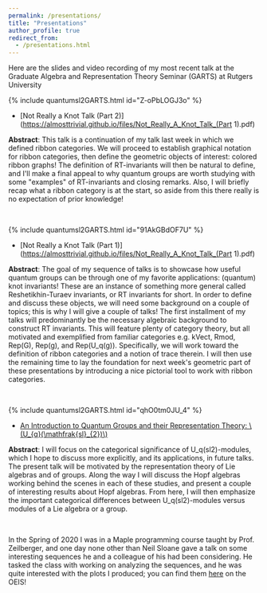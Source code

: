 ```yaml
---
permalink: /presentations/
title: "Presentations"
author_profile: true
redirect_from: 
  - /presentations.html
---
```


Here are the slides and video recording of my most recent talk at the Graduate Algebra and Representation Theory Seminar (GARTS) at Rutgers University

{% include quantumsl2GARTS.html id="Z-oPbLOGJ3o" %}

* [Not Really a Knot Talk (Part 2)](https://almosttrivial.github.io/files/Not_Really_A_Knot_Talk_(Part 1).pdf)

**Abstract**: This talk is a continuation of my talk last week in which we defined ribbon categories. We will proceed to establish graphical notation for ribbon categories, then define the geometric objects of interest: colored ribbon graphs! The definition of RT-invariants will then be natural to define, and I'll make a final appeal to why quantum groups are worth studying with some "examples" of RT-invariants and closing remarks. Also, I will briefly recap what a ribbon category is at the start, so aside from this there really is no expectation of prior knowledge! 


<br/>

{% include quantumsl2GARTS.html id="91AkGBdOF7U" %}

* [Not Really a Knot Talk (Part 1)](https://almosttrivial.github.io/files/Not_Really_A_Knot_Talk_(Part 1).pdf)

**Abstract**: The goal of my sequence of talks is to showcase how useful quantum groups can be through one of my favorite applications: (quantum) knot invariants! These are an instance of something more general called Reshetikhin-Turaev invariants, or RT invariants for short. In order to define and discuss these objects, we will need some background on a couple of topics; this is why I will give a couple of talks!
The first installment of my talks will predominantly be the necessary algebraic background to construct RT invariants. This will feature plenty of category theory, but all motivated and exemplified from familiar categories e.g. kVect, Rmod, Rep(G), Rep(g), and Rep(U_q(g)). Specifically, we will work toward the definition of ribbon categories and a notion of trace therein. I will then use the remaining time to lay the foundation for next week's geometric part of these presentations by introducing a nice pictorial tool to work with ribbon categories. 


<br/>

{% include quantumsl2GARTS.html id="qhO0tm0JU_4" %}

* [An Introduction to Quantum Groups and their Representation Theory:
\\(U_{q}(\mathfrak{sl}_{2})\\)](https://almosttrivial.github.io/files/Quantum_sl2_GARTS.pdf)

**Abstract**: I will focus on the categorical significance of U_q(sl2)-modules, which I hope to discuss more explicitly, and its applications, in future talks. The present talk will be motivated by the representation theory of Lie algebras and of groups. Along the way I will discuss the Hopf algebras working behind the scenes in each of these studies, and present a couple of interesting results about Hopf algebras. From here, I will then emphasize the important categorical differences between U_q(sl2)-modules versus modules of a Lie algebra or a group. 

<br/>

In the Spring of 2020 I was in a Maple programming course taught by Prof. Zeilberger, and one day none other than Neil Sloane gave a talk on some interesting sequences he and a colleague of his had been considering. He tasked the class with working on analyzing the sequences, and he was quite interested with the plots I produced; you can find them [here](https://oeis.org/A331452) on the OEIS!
